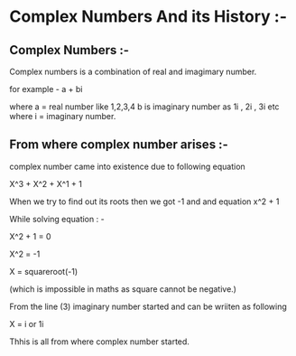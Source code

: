 # Complex Numbers And its History :-

## Complex Numbers :-

Complex numbers is a combination of real and imagimary number. 

for example -  a + bi

where a = real number like 1,2,3,4
      b is imaginary number as 1i , 2i , 3i etc where i   = imaginary number.

## From where complex number arises :- 

complex number came into existence due to following equation 

X^3 + X^2 + X^1 + 1

When we try to find out its roots then we got -1 and and equation x^2 + 1

While solving equation : - 

X^2 + 1 =  0

X^2 =  -1

X = squareroot(-1)

(which is impossible in maths as square cannot be negative.)

From the line (3) imaginary number started and can be wriiten as following 

X = i or 1i

Thhis is all from where complex number started. 

